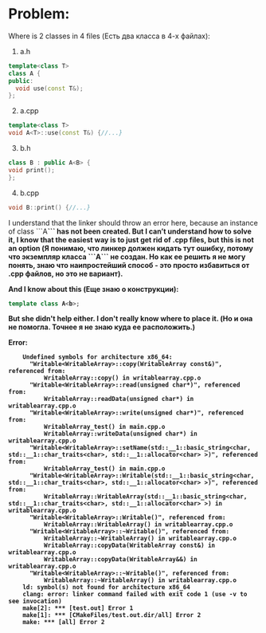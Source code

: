 <h1>Problem:</h1>

Where is 2 classes in 4 files (Есть два класса в 4-х файлах):

 1. a.h

```c++
template<class T>
class A {
public:
  void use(const T&);
};
```

2. a.cpp

```c++
template<class T>
void A<T>::use(const T&) {//...}
```
3. b.h

```c++
class B : public A<B> {
void print();
};
```

4. b.cpp

```c++
void B::print() {//...}
```

<p>I understand that the linker should throw an error here, because an instance of class ```A<B>``` has not been created. But I can’t understand how to solve it, I know that the easiest way is to just get rid of .cpp files, but this is not an option (Я понимаю, что линкер должен кидать тут ошибку, потому что экземпляр класса ```A<B>``` не создан. Но как ее решить я не могу понять, знаю что наипростейший способ - это просто избавиться от .cpp файлов, но это не вариант).</p>

<p>And I know about this (Еще знаю о конструкции):</p>

```c++
template class A<b>;
```

<p>But she didn't help either. I don't really know where to place it. (Но и она не помогла. Точнее я не знаю куда ее расположить.)</p>

Error:

```
    Undefined symbols for architecture x86_64:
      "Writable<WritableArray>::copy(WritableArray const&)", referenced from:
          WritableArray::copy() in writablearray.cpp.o
      "Writable<WritableArray>::read(unsigned char*)", referenced from:
          WritableArray::readData(unsigned char*) in writablearray.cpp.o
      "Writable<WritableArray>::write(unsigned char*)", referenced from:
          WritableArray_test() in main.cpp.o
          WritableArray::writeData(unsigned char*) in writablearray.cpp.o
      "Writable<WritableArray>::setName(std::__1::basic_string<char, std::__1::char_traits<char>, std::__1::allocator<char> >)", referenced from:
          WritableArray_test() in main.cpp.o
      "Writable<WritableArray>::Writable(std::__1::basic_string<char, std::__1::char_traits<char>, std::__1::allocator<char> >)", referenced from:
          WritableArray::WritableArray(std::__1::basic_string<char, std::__1::char_traits<char>, std::__1::allocator<char> >) in writablearray.cpp.o
      "Writable<WritableArray>::Writable()", referenced from:
          WritableArray::WritableArray() in writablearray.cpp.o
      "Writable<WritableArray>::~Writable()", referenced from:
          WritableArray::~WritableArray() in writablearray.cpp.o
          WritableArray::copyData(WritableArray const&) in writablearray.cpp.o
          WritableArray::copyData(WritableArray&&) in writablearray.cpp.o
      "Writable<WritableArray>::~Writable()", referenced from:
          WritableArray::~WritableArray() in writablearray.cpp.o
    ld: symbol(s) not found for architecture x86_64
    clang: error: linker command failed with exit code 1 (use -v to see invocation)
    make[2]: *** [test.out] Error 1
    make[1]: *** [CMakeFiles/test.out.dir/all] Error 2
    make: *** [all] Error 2
```